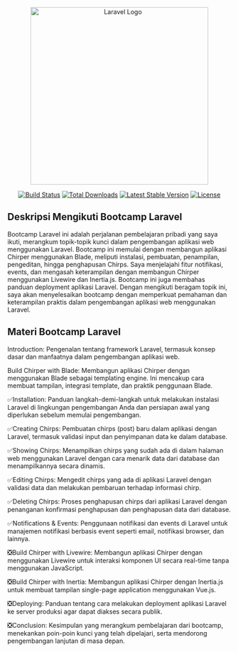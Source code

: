 <p align="center"><a href="https://laravel.com" target="_blank"><img src="https://raw.githubusercontent.com/laravel/art/master/logo-lockup/5%20SVG/2%20CMYK/1%20Full%20Color/laravel-logolockup-cmyk-red.svg" width="400" alt="Laravel Logo"></a></p>

<p align="center">
<a href="https://github.com/laravel/framework/actions"><img src="https://github.com/laravel/framework/workflows/tests/badge.svg" alt="Build Status"></a>
<a href="https://packagist.org/packages/laravel/framework"><img src="https://img.shields.io/packagist/dt/laravel/framework" alt="Total Downloads"></a>
<a href="https://packagist.org/packages/laravel/framework"><img src="https://img.shields.io/packagist/v/laravel/framework" alt="Latest Stable Version"></a>
<a href="https://packagist.org/packages/laravel/framework"><img src="https://img.shields.io/packagist/l/laravel/framework" alt="License"></a>
</p>

## Deskripsi Mengikuti Bootcamp Laravel

Bootcamp Laravel ini adalah perjalanan pembelajaran pribadi yang saya ikuti, merangkum topik-topik kunci dalam pengembangan aplikasi web menggunakan Laravel. Bootcamp ini memulai dengan membangun aplikasi Chirper menggunakan Blade, meliputi instalasi, pembuatan, penampilan, pengeditan, hingga penghapusan Chirps. Saya menjelajahi fitur notifikasi, events, dan mengasah keterampilan dengan membangun Chirper menggunakan Livewire dan Inertia.js. Bootcamp ini juga membahas panduan deployment aplikasi Laravel. Dengan mengikuti beragam topik ini, saya akan menyelesaikan bootcamp dengan memperkuat pemahaman dan keterampilan praktis dalam pengembangan aplikasi web menggunakan Laravel.

## Materi Bootcamp Laravel

Introduction: Pengenalan tentang framework Laravel, termasuk konsep dasar dan manfaatnya dalam pengembangan aplikasi web.

Build Chirper with Blade: Membangun aplikasi Chirper dengan menggunakan Blade sebagai templating engine. Ini mencakup cara membuat tampilan, integrasi template, dan praktik penggunaan Blade.

✅Installation: Panduan langkah-demi-langkah untuk melakukan instalasi Laravel di lingkungan pengembangan Anda dan persiapan awal yang diperlukan sebelum memulai pengembangan.

✅Creating Chirps: Pembuatan chirps (post) baru dalam aplikasi dengan Laravel, termasuk validasi input dan penyimpanan data ke dalam database.

✅Showing Chirps: Menampilkan chirps yang sudah ada di dalam halaman web menggunakan Laravel dengan cara menarik data dari database dan menampilkannya secara dinamis.

✅Editing Chirps: Mengedit chirps yang ada di aplikasi Laravel dengan validasi data dan melakukan pembaruan terhadap informasi chirp.

✅Deleting Chirps: Proses penghapusan chirps dari aplikasi Laravel dengan penanganan konfirmasi penghapusan dan penghapusan data dari database.

✅Notifications & Events: Penggunaan notifikasi dan events di Laravel untuk manajemen notifikasi berbasis event seperti email, notifikasi browser, dan lainnya.

❎Build Chirper with Livewire: Membangun aplikasi Chirper dengan menggunakan Livewire untuk interaksi komponen UI secara real-time tanpa menggunakan JavaScript.

❎Build Chirper with Inertia: Membangun aplikasi Chirper dengan Inertia.js untuk membuat tampilan single-page application menggunakan Vue.js.

❎Deploying: Panduan tentang cara melakukan deployment aplikasi Laravel ke server produksi agar dapat diakses secara publik.

❎Conclusion: Kesimpulan yang merangkum pembelajaran dari bootcamp, menekankan poin-poin kunci yang telah dipelajari, serta mendorong pengembangan lanjutan di masa depan.


